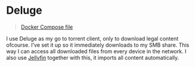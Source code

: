 # Deluge

> [Docker Compose file](../stacks/deluge.md)

I use Deluge as my go to torrent client, only to download legal content ofcourse. I've set it up so it immediately downloads to my SMB share. This way I can access all downloaded files from every device in the network. I also use [Jellyfin](jellyfin.md) together with this, it imports all content automatically. 
